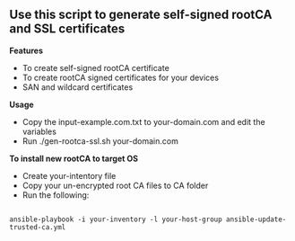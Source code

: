 ## Use this script to generate self-signed rootCA and SSL certificates


**Features**
* To create self-signed rootCA certificate
* To create rootCA signed certificates for your devices
* SAN and wildcard certificates 

**Usage**
* Copy the input-example.com.txt to your-domain.com and edit the variables
* Run ./gen-rootca-ssl.sh your-domain.com


**To install new rootCA to target OS**
* Create your-intentory file
* Copy your un-encrypted root CA files to CA folder
* Run the following:

```

ansible-playbook -i your-inventory -l your-host-group ansible-update-trusted-ca.yml

```





